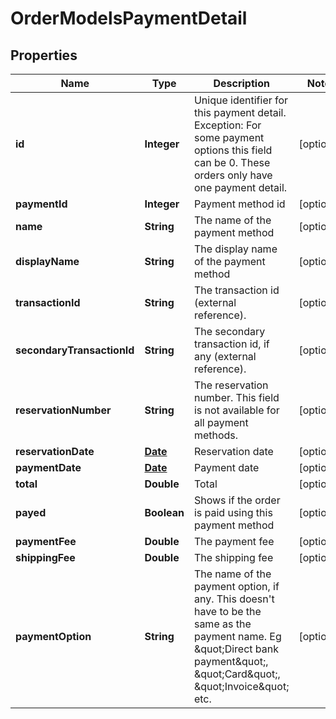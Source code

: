 

# OrderModelsPaymentDetail

## Properties

Name | Type | Description | Notes
------------ | ------------- | ------------- | -------------
**id** | **Integer** | Unique identifier for this payment detail. Exception: For some payment options this field can be 0. These orders only have one payment detail. |  [optional]
**paymentId** | **Integer** | Payment method id |  [optional]
**name** | **String** | The name of the payment method |  [optional]
**displayName** | **String** | The display name of the payment method |  [optional]
**transactionId** | **String** | The transaction id (external reference). |  [optional]
**secondaryTransactionId** | **String** | The secondary transaction id, if any (external reference). |  [optional]
**reservationNumber** | **String** | The reservation number. This field is not available for all payment methods. |  [optional]
**reservationDate** | [**Date**](Date.md) | Reservation date |  [optional]
**paymentDate** | [**Date**](Date.md) | Payment date |  [optional]
**total** | **Double** | Total |  [optional]
**payed** | **Boolean** | Shows if the order is paid using this payment method |  [optional]
**paymentFee** | **Double** | The payment fee |  [optional]
**shippingFee** | **Double** | The shipping fee |  [optional]
**paymentOption** | **String** | The name of the payment option, if any.  This doesn&#39;t have to be the same as the payment name. Eg \&quot;Direct bank payment\&quot;, \&quot;Card\&quot;, \&quot;Invoice\&quot; etc. |  [optional]




